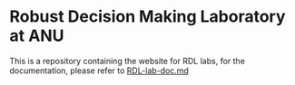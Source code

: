 # Robust Decision Making Laboratory at ANU

This is a repository containing the website for RDL labs, for the documentation, please refer to [RDL-lab-doc.md](/RDL-lab-docs/RDL-lab-doc.md)